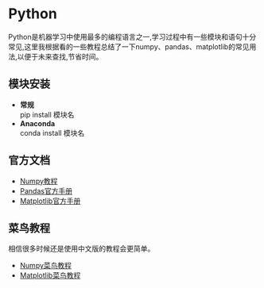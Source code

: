 # Python
Python是机器学习中使用最多的编程语言之一,学习过程中有一些模块和语句十分常见,这里我根据看的一些教程总结了一下numpy、pandas、matplotlib的常见用法,以便于未来查找,节省时间。
## 模块安装
- __常规__  
pip install 模块名
- __Anaconda__  
conda install 模块名
## 官方文档
- [Numpy教程](https://cs231n.github.io/python-numpy-tutorial/)                 
- [Pandas官方手册](https://pandas.pydata.org/docs/user_guide/index.html)   
- [Matplotlib官方手册](https://matplotlib.org/tutorials/index.html)  
## 菜鸟教程
相信很多时候还是使用中文版的教程会更简单。
- [Numpy菜鸟教程](https://www.runoob.com/numpy/numpy-tutorial.html)  
- [Matplotlib菜鸟教程](https://www.runoob.com/w3cnote/matplotlib-tutorial.html)  

